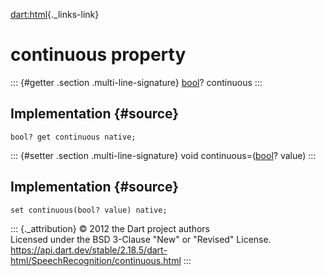 [dart:html](../../dart-html/dart-html-library){._links-link}

continuous property
===================

::: {#getter .section .multi-line-signature}
[bool](../../dart-core/bool-class)? continuous
:::

Implementation {#source}
--------------

``` {.language-dart data-language="dart"}
bool? get continuous native;
```

::: {#setter .section .multi-line-signature}
void continuous=([bool](../../dart-core/bool-class)? value)
:::

Implementation {#source}
--------------

``` {.language-dart data-language="dart"}
set continuous(bool? value) native;
```

::: {._attribution}
© 2012 the Dart project authors\
Licensed under the BSD 3-Clause \"New\" or \"Revised\" License.\
<https://api.dart.dev/stable/2.18.5/dart-html/SpeechRecognition/continuous.html>
:::
